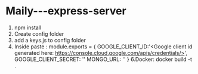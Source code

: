 # Maily---express-server
1. npm install
2. Create config folder
3. add a keys.js to config folder
5. Inside paste :
  module.exports = {
    GOOGLE_CLIENT_ID:'<Google client id generated here: https://console.cloud.google.com/apis/credentials/>',
    GOOGLE_CLIENT_SECRET: '<secret for that client>'
    MONGO_URL: '<url from your cluster with username and password>'
}
6.Docker:
 docker build -t <imageName> .
